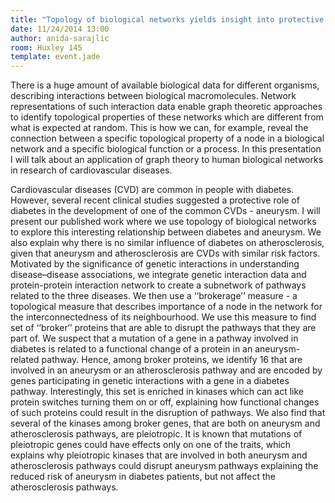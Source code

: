 ```yaml
---
title: "Topology of biological networks yields insight into protective role of diabetes in the development of aneurysm"
date: 11/24/2014 13:00
author: anida-sarajlic
room: Huxley 145
template: event.jade
---
```

There is a huge amount of available biological data  for different organisms,
describing interactions between biological macromolecules. Network
representations of such interaction data enable graph theoretic approaches to
identify topological properties of these networks which are different from what
is expected at random. This is how we can, for example, reveal the connection
between a specific topological property of a node in a biological network and a
specific biological function or a process. In this presentation I will talk
about an application of graph theory to human biological networks in research
of cardiovascular diseases.

<span class="more"></span>
Cardiovascular diseases (CVD) are common in people with diabetes. However,
several recent clinical studies suggested a protective role of diabetes in the
development of one of the common CVDs - aneurysm. I will present our published
work where we use topology of biological networks to explore this interesting
relationship between diabetes and aneurysm. We also explain why there is no
similar influence of diabetes on atherosclerosis, given that aneurysm and
atherosclerosis are CVDs with similar risk factors.  Motivated by the
significance  of genetic interactions in understanding disease–disease
associations, we integrate genetic interaction data and protein-protein
interaction network to create a subnetwork of pathways related to the three
diseases. We then use a ‘‘brokerage’’ measure - a topological measure that
describes importance of a node in the network for the interconnectedness of its
neighbourhood. We use this measure to find set of ‘‘broker‘‘ proteins  that are
able to disrupt the pathways that they are part of.  We suspect that a mutation
of a gene in a pathway involved in diabetes is related to a functional change
of a protein in an aneurysm-related pathway. Hence, among broker proteins, we
identify 16 that are involved in an aneurysm or an atherosclerosis pathway and
are encoded by genes participating in genetic interactions with a gene in a
diabetes pathway.  Interestingly, this set is enriched in kinases which can act
like protein switches turning them on or off, explaining how functional changes
of such proteins could result in the disruption of pathways. We also find that
several of the kinases among broker genes, that are both on aneurysm and
atherosclerosis pathways, are pleiotropic. It is known that mutations of
pleiotropic genes could have effects only on one of the traits, which explains
why pleiotropic kinases that are involved in both aneurysm and atherosclerosis
pathways could disrupt aneurysm pathways explaining the reduced risk of
aneurysm in diabetes patients, but not affect the atherosclerosis pathways.

